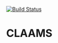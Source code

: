 [![Build Status](https://travis-ci.org/CLAAMS/CLAAMS.svg?branch=master)](https://travis-ci.org/CLAAMS/CLAAMS)

CLAAMS
========
